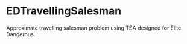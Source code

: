 # EDTravellingSalesman
Approximate travelling salesman problem using TSA designed for Elite Dangerous.
